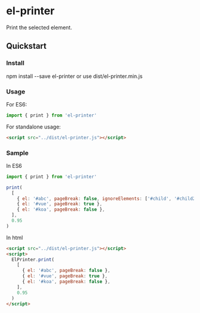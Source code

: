 # el-printer

Print the selected element.

## Quickstart

### Install

npm install --save el-printer or use dist/el-printer.min.js

### Usage

For ES6:

```javascript
import { print } from 'el-printer'
```

For standalone usage:

```html
<script src="../dist/el-printer.js"></script>
```

### Sample

In ES6

```javascript
import { print } from 'el-printer'

print(
  [
    { el: '#abc', pageBreak: false, ignoreElements: ['#child', '#child2'] },
    { el: '#vue', pageBreak: true },
    { el: '#koa', pageBreak: false },
  ],
  0.95
)
```

In html

```html
<script src="../dist/el-printer.js"></script>
<script>
  ElPrinter.print(
    [
      { el: '#abc', pageBreak: false },
      { el: '#vue', pageBreak: true },
      { el: '#koa', pageBreak: false },
    ],
    0.95
  )
</script>
```
